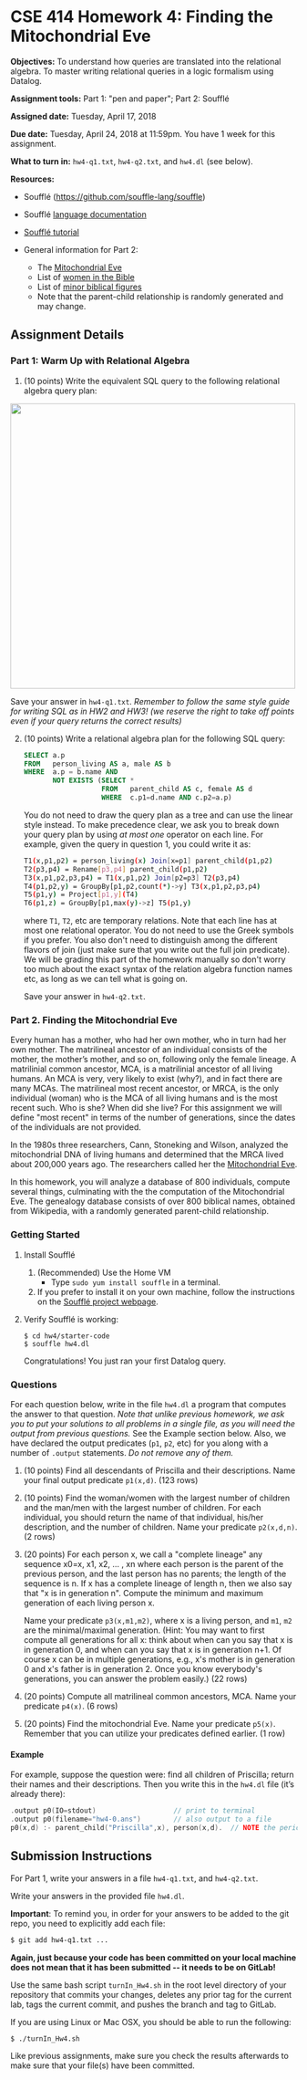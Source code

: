 # CSE 414 Homework 4: Finding the Mitochondrial Eve

**Objectives:**
To understand how queries are translated into the relational algebra. To master writing relational queries in a logic formalism using Datalog.

**Assignment tools:**
Part 1: "pen and paper"; Part 2: Soufflé

**Assigned date:** Tuesday, April 17, 2018

**Due date:** Tuesday, April 24, 2018 at 11:59pm. You have 1 week for this assignment.

**What to turn in:** `hw4-q1.txt`, `hw4-q2.txt`, and `hw4.dl` (see below).

**Resources:** 

- Soufflé (https://github.com/souffle-lang/souffle)
    
- Soufflé [language documentation](http://souffle-lang.org/docs/datalog/)

- [Soufflé tutorial](http://souffle-lang.org/pdf/SoufflePLDITutorial.pdf)

- General information for Part 2:    
    - The [Mitochondrial Eve](https://en.wikipedia.org/wiki/Mitochondrial_Eve)        
    - List of [women in the Bible](https://en.wikipedia.org/wiki/List_of_women_in_the_Bible)         
    - List of [minor biblical figures](https://en.wikipedia.org/wiki/List_of_minor_biblical_figures,_A%E2%80%93K)        
    - Note that the parent-child relationship is randomly generated and may change.


## Assignment Details

### Part 1: Warm Up with Relational Algebra

1. (10 points) Write the equivalent SQL query to the following relational algebra query plan:
 
 <img src="ra.jpg" width="500"/>
 
 Save your answer in `hw4-q1.txt`. *Remember to follow the same style guide for writing SQL as in HW2 and HW3! (we reserve the right to take off points even if your query returns the correct results)*


2. (10 points) Write a relational algebra plan for the following SQL query:

    ```sql
    SELECT a.p
    FROM   person_living AS a, male AS b
    WHERE  a.p = b.name AND 
           NOT EXISTS (SELECT * 
                       FROM   parent_child AS c, female AS d 
                       WHERE  c.p1=d.name AND c.p2=a.p)
   ```

    You do not need to draw the query plan as a tree and can use the linear style instead. To make precedence clear, we ask you to break down your query plan by using *at most one* operator on each line.  For example, given the query in question 1, you could write it as:

    ```sh
    T1(x,p1,p2) = person_living(x) Join[x=p1] parent_child(p1,p2)
    T2(p3,p4) = Rename[p3,p4] parent_child(p1,p2)
    T3(x,p1,p2,p3,p4) = T1(x,p1,p2) Join[p2=p3] T2(p3,p4)
    T4(p1,p2,y) = GroupBy[p1,p2,count(*)->y] T3(x,p1,p2,p3,p4)
    T5(p1,y) = Project[p1,y](T4)
    T6(p1,z) = GroupBy[p1,max(y)->z] T5(p1,y)
    ```

    where `T1`, `T2`, etc are temporary relations. Note that each line has at most one relational operator. You do not need to use the Greek symbols if you prefer. You also don't need to distinguish among the different flavors of join (just make sure that you write out the full join predicate).  We will be grading this part of the homework manually so don't worry too much about the exact syntax of the relation algebra function names etc, as long as we can tell what is going on.

    Save your answer in `hw4-q2.txt`. 


### Part 2. Finding the Mitochondrial Eve

Every human has a mother, who had her own mother, who in turn had her own mother.  The matrilineal ancestor of an individual consists of the mother, the mother’s mother, and so on, following only the female lineage.  A matrilinial common ancestor, MCA, is a matrilinial ancestor of all living humans.  An MCA is very, very likely to exist (why?), and in fact there are many MCAs.  The matrilineal most recent ancestor, or MRCA, is the only individual (woman) who is the MCA of all living humans and is the most recent such.  Who is she?  When did she live? For this assignment we will define "most recent" in terms of the number of generations, since the dates of the individuals are not provided.  

In the 1980s three researchers, Cann, Stoneking and Wilson, analyzed the mitochondrial DNA of living humans and determined that the MRCA lived about 200,000 years ago.  The researchers called her the [Mitochondrial Eve](https://en.wikipedia.org/wiki/Mitochondrial_Eve).

In this homework, you will analyze a database of 800 individuals, compute several things, culminating with the the computation of the Mitochondrial Eve.  The genealogy database consists of over 800 biblical names, obtained from Wikipedia, with a randomly generated parent-child relationship.

### Getting Started

1. Install Soufflé
    1. (Recommended) Use the Home VM
        * Type `sudo yum install souffle` in a terminal.
    2. If you prefer to install it on your own machine, follow the instructions on the [Soufflé project webpage](http://souffle-lang.org/download/).

2. Verify Soufflé is working:
    ```
    $ cd hw4/starter-code
    $ souffle hw4.dl
    ```
  
    Congratulations! You just ran your first Datalog query.
    

### Questions
For each question below, write in the file `hw4.dl` a program that computes the answer to that question. *Note that unlike previous homework, we ask you to put your solutions to all problems in a single file, as you will need the output from previous questions.* See the Example section below. Also, we have declared the output predicates (`p1`, `p2`, etc) for you along with a number of `.output` statements. *Do not remove any of them.* 

1. (10 points) Find all descendants of Priscilla and their descriptions.  Name your final output predicate `p1(x,d)`. (123 rows)


2. (10 points) Find the woman/women with the largest number of children and the man/men with the largest number of children. For each individual, you should return the name of that individual, his/her description, and the number of children. Name your predicate `p2(x,d,n)`. (2 rows)


3. (20 points) For each person x, we call a "complete lineage" any sequence x0=x, x1, x2, … , xn where each person is the parent of the previous person, and the last person has no parents; the length of the sequence is n.  If x has a complete lineage of length n, then we also say that "x is in generation n".  Compute the minimum and maximum generation of each living person x. 

    Name your predicate `p3(x,m1,m2)`, where x is a living person, and `m1`, `m2` are the minimal/maximal generation. (Hint: You may want to first compute all generations for all x: think about when can you say that x is in generation 0, and when can you say that x is in generation n+1.  Of course x can be in multiple generations, e.g., x's mother is in generation 0 and x's father is in generation 2.   Once you know everybody's generations, you can answer the problem easily.) (22 rows)

4. (20 points) Compute all matrilineal common ancestors, MCA. Name your predicate `p4(x)`. (6 rows)

5. (20 points) Find the mitochondrial Eve.  Name your predicate `p5(x)`. Remember that you can utilize your predicates defined earlier. (1 row)


#### Example

For example, suppose the question were: find all children of Priscilla; return their names and their descriptions. Then you write this in the `hw4.dl` file (it’s already there):

```c
.output p0(IO=stdout)                   // print to terminal
.output p0(filename="hw4-0.ans")        // also output to a file
p0(x,d) :- parent_child("Priscilla",x), person(x,d).  // NOTE the period at the end 
```

	
## Submission Instructions

For Part 1, write your answers in a file `hw4-q1.txt`, and `hw4-q2.txt`.

Write your answers in the provided file `hw4.dl`.

**Important**: To remind you, in order for your answers to be added to the git repo, 
you need to explicitly add each file:

```sh
$ git add hw4-q1.txt ...
```

**Again, just because your code has been committed on your local machine does not mean that it has been 
submitted -- it needs to be on GitLab!**

Use the same bash script `turnIn_Hw4.sh` in the root level directory of your repository that 
commits your changes, deletes any prior tag for the current lab, tags the current commit,
and pushes the branch and tag to GitLab. 

If you are using Linux or Mac OSX, you should be able to run the following:

```sh
$ ./turnIn_Hw4.sh
```

Like previous assignments, make sure you check the results afterwards to make sure that your file(s)
have been committed.
